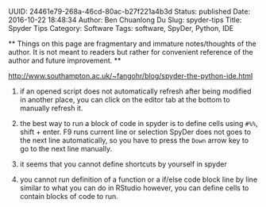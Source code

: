 UUID: 24461e79-268a-46cd-80ac-b27f221a4b3d
Status: published
Date: 2016-10-22 18:48:34
Author: Ben Chuanlong Du
Slug: spyder-tips
Title: Spyder Tips
Category: Software
Tags: software, SpyDer, Python, IDE

**
Things on this page are
fragmentary and immature notes/thoughts of the author.
It is not meant to readers
but rather for convenient reference of the author and future improvement.
**

<http://www.southampton.ac.uk/~fangohr/blog/spyder-the-python-ide.html>

1. if an opened script does not automatically refresh after being modified in another place,
you can click on the editor tab at the bottom to manually refresh it.

2. the best way to run a block of code in spyder 
is to define cells using `#%%`, shift + enter.
F9 runs current line or selection 
SpyDer does not goes to the next line automatically, 
so you have to press the `Down` arrow key to go to the next line manually.

3. it seems that you cannot define shortcuts by yourself in spyder


3. you cannot run definition of a function or a if/else code block line by line 
similar to what you can do in RStudio
however, you can define cells to contain blocks of code to run.

